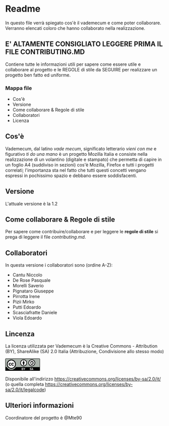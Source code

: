 # Readme
In questo file verrà spiegato cos'è il vademecum e come poter collaborare.
Verranno elencati coloro che hanno collaborato nella realizzazione.

## E' ALTAMENTE CONSIGLIATO LEGGERE PRIMA IL FILE CONTRIBUTING.MD
Contiene tutte le informazioni utili per sapere come essere utile e collaborare al progetto e le REGOLE di stile da SEGUIRE per realizzare un progetto ben fatto ed uniforme.

### Mappa file
- Cos'è
- Versione
- Come collaborare & Regole di stile
- Collaboratori
- Licenza

## Cos'è
Vademecum, dal latino _vade mecum_, significato letterario _vieni con me_ e figurativo _ti do una mano_ è un progetto Mozilla Italia e consiste nella realizzazione di un volantino (digitale e stampato) che permetta di capire in un foglio A4 (suddiviso in sezioni) cos'è Mozilla, Firefox e tutti i progetti correlati; l'importanza sta nel fatto che tutti questi concetti vengano espressi in pochissimo spazio e debbano essere soddisfacenti.

## Versione
L'attuale versione è la 1.2

## Come collaborare & Regole di stile
Per sapere come contribuire/collaborare e per leggere le **regole di stile** si prega di leggere il file _contributing.md_.

## Collaboratori
In questa versione i collaboratori sono (ordine A-Z):
- Cantu Niccolo
- De Rose Pasquale
- Morelli Saverio
- Pignataro Giuseppe
- Pirrotta Irene
- Pizii Mirko
- Putti Edoardo
- Scasciafratte Daniele
- Viola Edoardo

## Lincenza
La licenza utilizzata per Vademecum è la Creative Commons - Attribution (BY), ShareAlike (SA) 2.0 Italia (Attribuzione, Condivisione allo stesso modo)

<img src="images/license.png" style="width:110px;">

Disponibile all'indirizzo https://creativecommons.org/licenses/by-sa/2.0/it/ (o quella completa https://creativecommons.org/licenses/by-sa/2.0/it/legalcode)

## Ulteriori informazioni
Coordinatore del progetto è @Mte90

